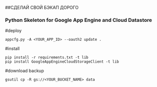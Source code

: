 ##СДЕЛАЙ СВОЙ БЭКАП ДОРОГО
### Python Skeleton for Google App Engine and Cloud Datastore

#deploy
```
appcfg.py -A <YOUR_APP_ID> --oauth2 update .
```

#install
```
pip install -r requirements.txt -t lib
pip install GoogleAppEngineCloudStorageClient -t lib
```

#download backup
```
gsutil cp -R gs://<YOUR_BUCKET_NAME> data
```
